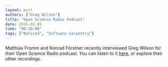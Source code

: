 ```yaml
---
layout: post
authors: ["Greg Wilson"]
title: "Open Science Radio Podcast"
date: 2016-02-09
time: "00:30:00"
tags: ["Noticed", "Software Carpentry"]
---
```

Matthias Fromm and Konrad Förstner recently interviewed Greg Wilson
for their Open Science Radio podcast.
You can listen to it [here](http://www.openscienceradio.de/2016/02/09/osr038-software-carpentry-with-greg-wilson-en/),
or explore their other recordings.
